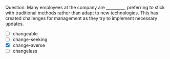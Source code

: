 Question: Many employees at the company are _________, preferring to stick with traditional methods rather than adapt to new technologies. This has created challenges for management as they try to implement necessary updates.  
- [ ] changeable  
- [ ] change-seeking  
- [x] change-averse  
- [ ] changeless  